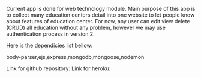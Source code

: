 Current app is done for web technology module.
Main purpose of this app is to collect many education centers detail into one website to let people 
know about features of education center.
For now, any user can edit view delete (CRUD) all education without any problem, however we may use authentication process in version 2.  

Here is the dependicies list bellow:
    
body-parser,ejs,express,mongodb,mongoose,nodemon

Link for github repository: 
Link for heroku: 